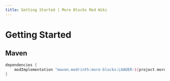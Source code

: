 ```yaml
---
title: Getting Started | More Blocks Mod Wiki
---
```


# Getting Started

## Maven

```gradle
dependencies {
    modImplementation "maven.modrinth:more-blocks:LOADER-${project.moreblocks_version}"
}
```
